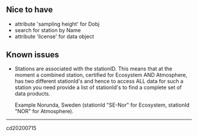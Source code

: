 #

## Nice to have
- attribute 'sampling height' for Dobj
- search for station by Name
- attribute 'license' for data object

## Known issues

- Stations are associated with the stationID. This means that at the moment a combined 
 station, certified for Ecosystem AND Atmosphere, has two different stationId's and hence to access ALL data for such a station you need provide a list of stationId's to find a complete set of data products.
 
	Example Norunda, Sweden (stationId "SE-Nor" for Ecosystem, stationId "NOR" for Atmosphere).




<hr>cd20200715